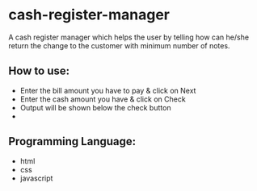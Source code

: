 # cash-register-manager
A cash register manager which helps the user by telling how can he/she return the change to the customer with minimum number of notes.


## How to use:
* Enter the bill amount you have to pay & click on Next
* Enter the cash amount you have & click on Check
* Output will be shown below the check button
* 
## Programming Language:
* html
* css
* javascript
